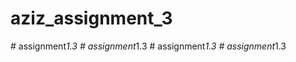 # aziz_assignment_3
#   a s s i g n m e n t _ 1 . 3  
 #   a s s i g n m e n t _ 1 . 3  
 #   a s s i g n m e n t _ 1 . 3  
 #   a s s i g n m e n t _ 1 . 3  
 